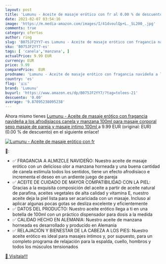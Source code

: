 ```yaml
---
layout: post
title: 'Lumunu - Aceite de masaje erótico con fr al 0.00 % de descuento'
date: 2021-02-07 03:54:16
image: 'https://m.media-amazon.com/images/I/41dvoulQp+L._SL200_.jpg'
comments: true
category: ofertas
author: ring
slug: 'B075JF2YY7-es Lumunu - Aceite de masaje erótico con fragancia navideña a...'
sku: 'B075JF2YY7-es'
tags: [ 'canela','manzana', ]
actualPrice: 9.99 EUR
currency: EUR
price: 9.99
comparePrice:  EUR
prodname: 'Lumunu - Aceite de masaje erótico con fragancia navideña a los afrodisíacos canela y manzana  100ml  para masaje corporal  sexo  masaje de pareja y masaje íntimo  100ml '
country: 'es'
flag: '🇪🇸'
brand: 'Lumunu'
buyurl: 'https://www.amazon.es/dp/B075JF2YY7/?tag=tolees-21'
descuento: '0.00'
average: '9.87095238095238'
---
```


Ahora mismo tienes [Lumunu - Aceite de masaje erótico con fragancia navideña a los afrodisíacos canela y manzana  100ml  para masaje corporal  sexo  masaje de pareja y masaje íntimo  100ml ](https://www.amazon.es/dp/B075JF2YY7/?tag=tolees-21) a 9.99 EUR (original:  EUR) (0.00 %  de descuento) en el siguiente enlace!

[![Lumunu - Aceite de masaje erótico con fr](https://m.media-amazon.com/images/I/41dvoulQp+L._SL200_.jpg)](https://www.amazon.es/dp/B075JF2YY7/?tag=tolees-21)

🔎:

- ✅ FRAGANCIA A ALMIZCLE NAVIDEÑO: Nuestro aceite de masaje erótico con un delicioso olor a manzana horneada y una buena cantidad de canela estimula todos los sentidos, tiene un efecto afrodisíaco e incrementa el deseo en un ardiente juego de pareja
- ✅ ACEITE DE CUIDADO DE MAYOR COMPATIBILIDAD CON LA PIEL: Gracias a la exquisita composición del aceite a partir de aceite natural de parafina, aceites vegetales de alta calidad y vitamina E, nuestro aceite deja la piel lista para ser acariciada con un masaje. Incluso al aplicar algunas pocas gotas se desliza excelente y eficientemente
- ✅ DATOS DEL PRODUCTO: Nuestro aceite erótico llega a ti en una botella de 100ml con un práctico dispensador para dosis a la medida
- ✅ CALIDAD HECHO EN ALEMANIA: Nuestro aceite de manzana horneada es desarrollado y producido en Alemania
- ✅ RELAJACIÓN Y BIENESTAR DE LA CABEZA A LOS PIES: Nuestro aceite erótico es ideal para masajes íntimos y, por supuesto, para un completo programa de relajación para la espalda, cuello, hombros y todos los músculos tensionados

[🛒 Visítala!!!](https://www.amazon.es/dp/B075JF2YY7/?tag=tolees-21)
